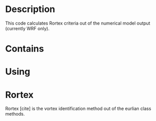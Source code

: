 # Description
This code calculates Rortex criteria out of the numerical model output (currently WRF only). 

# Contains 

# Using


# Rortex
Rortex [cite] is the vortex identification method out of the eurlian class methods. 

